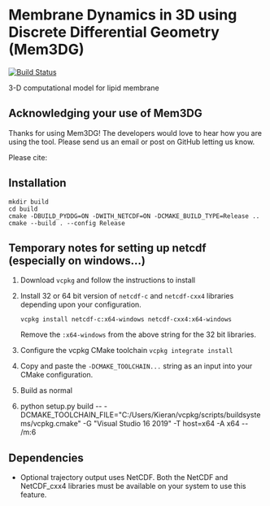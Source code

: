 # Membrane Dynamics in 3D using Discrete Differential Geometry (Mem3DG)

[![Build Status](https://travis-ci.com/RangamaniLabUCSD/Mem3DG.svg?token=HxusyqZoDyxkhvY6GCzF&branch=master)](https://travis-ci.com/RangamaniLabUCSD/Mem3DG)

3-D computational model for lipid membrane 

## Acknowledging your use of Mem3DG
Thanks for using Mem3DG! The developers would love to hear how you are using the tool. Please send us an email or post on GitHub letting us know.

Please cite:

## Installation

```
mkdir build
cd build
cmake -DBUILD_PYDDG=ON -DWITH_NETCDF=ON -DCMAKE_BUILD_TYPE=Release ..
cmake --build . --config Release
```

## Temporary notes for setting up netcdf (especially on windows...)

1. Download `vcpkg` and follow the instructions to install
2. Install 32 or 64 bit version of `netcdf-c` and `netcdf-cxx4` libraries depending upon your configuration.

   `vcpkg install netcdf-c:x64-windows netcdf-cxx4:x64-windows`

   Remove the `:x64-windows` from the above string for the 32 bit libraries.

3. Configure the vcpkg CMake toolchain `vcpkg integrate install`
4. Copy and paste the `-DCMAKE_TOOLCHAIN...` string as an input into your CMake configuration.
5. Build as normal

1.  python setup.py build -- -DCMAKE_TOOLCHAIN_FILE="C:/Users/Kieran/vcpkg/scripts/buildsystems/vcpkg.cmake" -G "Visual Studio 16 2019" -T host=x64 -A x64 -- /m:6

## Dependencies

* Optional trajectory output uses NetCDF. Both the NetCDF and NetCDF_cxx4 libraries must be available on your system to use this feature.
